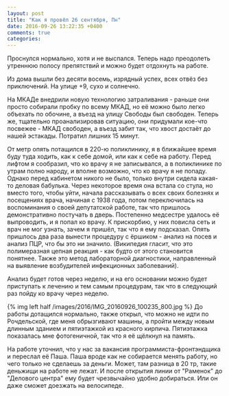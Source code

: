 ```yaml
---
layout: post
title: "Как я провёл 26 сентября, Пн"
date: 2016-09-26 13:22:35 +0400
comments: true
categories: 
---
```

Проснулся нормально, хотя и не выспался. Теперь надо преодолеть утреннюю полосу препятствий и можно будет отдохнуть на работе.

Из дома вышли без десяти восемь, изрядный успех, всех отвёз без приключений. На улице +9, сухо и солнечно.

На МКАДе внедрили новую технологию затраливания - раньше они просто собирали пробку по всему МКАД, но её можно было легко объехать по обочине, а въезд на улицу Свободы был свободен. Теперь же, тщательно проанализировав ситуацию, они придумали кое-что посвежее - МКАД свободен, а въезд забит так, что хвост достаёт до нашей эстакады. Потратил лишних 15 минут.

От метр опять потащился в 220-ю поликлинику, я в ближайшее время буду туда ходить, как к себе домой, или как к себе на работу. Перед лифтом я сообразил, что ко врачу я не записывался, а в поликлинике по утрам полно народу, и вполне возможно, что ко врачу я не попаду. Однако перед кабинетом никого не было, только внутри сидела какая-то деловая бабулька. Через некоторое время она встала со стула, но вместо того, чтобы уйти, начала рассказывать о всех своих болезнях и посещениях врача, начиная с 1938 года, потом переключилась на воспоминания о своей депутатской работе, так что пришлось демонстративно постучать в дверь. Постепенно медсестре удалось её выпроводить, и я попал ко врачу. К прискорбию, у них повисла сеть и врач не мог узнать, зачем я пришёл, так что я ему подсказал. Опять пришлось два раза вынести процедуру с ёршиком - анализ на посев и анализ ПЦР, что бы это ни значило. (Википедия гласит, что это полимеразная цепная реакция - как будто от этого становится понятнее. Также это метод лабораторной диагностики, направленный на выявление возбудителей инфекционных заболеваний). 

Анализ будет готов через  неделю, и на его основании можно будет приступать к лечению и тем самым процедурам, так что в следующий раз пойду ко врачу через неделю.

{% img left half /images/2016/IMG_20160926_100235_800.jpg %}
До работы дотащился нормально, также открыл, что можно не идти по Рочдельской, где меня обрызгивают машины, а пройти между новым длинным зданием и пятиэтажкой из красного кирпича. Пятиэтажка показалась мне фотогеничной, так что я её щёлкнул на память.

На работе уточнил, что у нас за вакансия программиста-фронтэндщика и переслал её Паша. Паша вроде как не собирается менять работу, но чего только не сделаешь за деньги. Может, там разница в 20 тр, такие деньжищи на работе не лежат. И после открытия линии от "Раменок" до "Делового центра" ему будет чрезвычайно удобно добираться. Или он даже сможет доезжать на велосипеде.